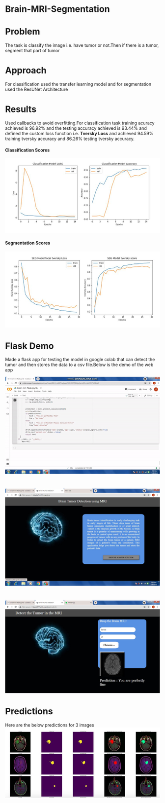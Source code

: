 # Brain-MRI-Segmentation


# Problem
The task is classify the image i.e. have tumor or not.Then if there is a tumor, segment that part of tumor

# Approach
For classification used the transfer learning model and for segmentation used the ResUNet Architecture

# Results
Used callbacks to avoid overfitting.For classification task training acuracy achieved is 96.92% and the testing accuracy achieved is 93.44% and defined the custom loss function i.e. **Tversky Loss** and achieved 94.59% training tversky accuracy  and 86.26% testing tversky accuracy.


#### Classification Scores
![](https://github.com/dikshabhati1/Brain-MRI-Segmentation/blob/main/flask%20demo/scores.JPG)


#### Segmentation Scores
![](https://github.com/dikshabhati1/Brain-MRI-Segmentation/blob/main/flask%20demo/seg-scores.JPG)

# Flask Demo
Made a flask app for testing the model in google colab that can detect the tumor and then stores the data to a csv file.Below is the demo of the web app 

![](https://github.com/dikshabhati1/Brain-MRI-Segmentation/blob/main/flask%20demo/ezgif.com-gif-maker.gif)

<br>

![](https://github.com/dikshabhati1/Brain-MRI-Segmentation/blob/main/flask%20demo/flask1.jpeg)

<br>

![](https://github.com/dikshabhati1/Brain-MRI-Segmentation/blob/main/flask%20demo/flask2.jpeg)


# Predictions 
Here are the below predictions for 3 images
![](https://github.com/dikshabhati1/Brain-MRI-Segmentation/blob/main/flask%20demo/predictions.JPG)

